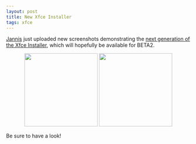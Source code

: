 ```yaml
---
layout: post
title: New Xfce Installer
tags: xfce
---
```


<a href="http://dev.sten-net.de/">Jannis</a> just uploaded new screenshots demonstrating the <a href="http://dev.sten-net.de/2006/05/05/installit-new-screenshots/">next generation of the Xfce Installer</a>, which will hopefully be available for BETA2.

<center><a href="http://lunar-linux.org/~jannis/screenshots/i2t/installit-main-window-20060504.png"><img src="http://lunar-linux.org/~jannis/screenshots/i2t/installit-main-window-20060504.png"  width="200" /></a> <a href="http://lunar-linux.org/~jannis/screenshots/i2t/installit-download-20060504.png"><img src="http://lunar-linux.org/~jannis/screenshots/i2t/installit-download-20060504.png" width="200" /></a></center>

Be sure to have a look!
